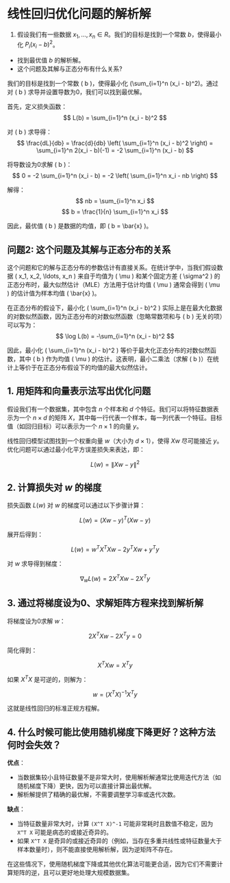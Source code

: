 
# 线性回归优化问题的解析解


1. 假设我们有一些数据 $x_1, . . . , x_n ∈ R$。我们的目标是找到一个常数 $b$，使得最小化 $P_i(x_i − b)^2$。 
- 找到最优值 $b$ 的解析解。
- 这个问题及其解与正态分布有什么关系?

我们的目标是找到一个常数 \( b \)，使得最小化 \(\sum_{i=1}^n (x_i - b)^2\)。通过对 \( b \) 求导并设置导数为0，我们可以找到最优解。

首先，定义损失函数：
$$
L(b) = \sum_{i=1}^n (x_i - b)^2
$$

对 \( b \) 求导得：
$$
\frac{dL}{db} = \frac{d}{db} \left( \sum_{i=1}^n (x_i - b)^2 \right) = \sum_{i=1}^n 2(x_i - b)(-1) = -2 \sum_{i=1}^n (x_i - b)
$$

将导数设为0求解 \( b \)：
$$
0 = -2 \sum_{i=1}^n (x_i - b) = -2 \left( \sum_{i=1}^n x_i - nb \right)
$$

解得：
$$
nb = \sum_{i=1}^n x_i
$$
$$
b = \frac{1}{n} \sum_{i=1}^n x_i
$$

因此，最优值 \( b \) 是数据的均值，即 \( b = \bar{x} \)。

## 问题2: 这个问题及其解与正态分布的关系

这个问题和它的解与正态分布的参数估计有直接关系。在统计学中，当我们假设数据 \( x_1, x_2, \ldots, x_n \) 来自于均值为 \( \mu \) 和某个固定方差 \( \sigma^2 \) 的正态分布时，最大似然估计（MLE）方法用于估计均值 \( \mu \) 通常会得到 \( \mu \) 的估计值为样本均值 \( \bar{x} \)。

在正态分布的假设下，最小化 \( \sum_{i=1}^n (x_i - b)^2 \) 实际上是在最大化数据的对数似然函数，因为正态分布的对数似然函数（忽略常数项和与 \( b \) 无关的项）可以写为：
$$
\log L(b) = -\sum_{i=1}^n (x_i - b)^2
$$

因此，最小化 \( \sum_{i=1}^n (x_i - b)^2 \) 等价于最大化正态分布的对数似然函数，其中 \( b \) 作为均值 \( \mu \) 的估计。这表明，最小二乘法（求解 \( b \)）在统计上等价于在正态分布假设下的均值的最大似然估计。

## 1. 用矩阵和向量表示法写出优化问题

假设我们有一个数据集，其中包含 $n$ 个样本和 $d$ 个特征。我们可以将特征数据表示为一个 $n \times d$ 的矩阵 $X$，其中每一行代表一个样本，每一列代表一个特征。目标值（如回归目标）可以表示为一个 $n \times 1$ 的向量 $y$。

线性回归模型试图找到一个权重向量 $w$（大小为 $d \times 1$），使得 $Xw$ 尽可能接近 $y$。优化问题可以通过最小化平方误差损失来表达，即：

```math
L(w) = \|Xw - y\|^2
```

## 2. 计算损失对 $w$ 的梯度

损失函数 $L(w)$ 对 $w$ 的梯度可以通过以下步骤计算：

```math
L(w) = (Xw - y)^T(Xw - y)
```

展开后得到：
```math
L(w) = w^T X^T X w - 2 y^T X w + y^T y
```
对 $w$ 求导得到梯度：

```math
\nabla_w L(w) = 2X^T X w - 2X^T y
```

## 3. 通过将梯度设为0、求解矩阵方程来找到解析解

将梯度设为0求解 $w$：
```math
2X^T X w - 2X^T y = 0
```

简化得到：
```math
X^T X w = X^T y
```


如果 $X^T X$ 是可逆的，则解为：
```math
w = (X^T X)^{-1} X^T y
```

这就是线性回归的标准正规方程解。

## 4. 什么时候可能比使用随机梯度下降更好？这种方法何时会失效？

**优点**：
- 当数据集较小且特征数量不是非常大时，使用解析解通常比使用迭代方法（如随机梯度下降）更快，因为可以直接计算出最优解。
- 解析解提供了精确的最优解，不需要调整学习率或迭代次数。

**缺点**：
- 当特征数量非常大时，计算 `(X^T X)^-1` 可能非常耗时且数值不稳定，因为 `X^T X` 可能是病态的或接近奇异的。
- 如果 `X^T X` 是奇异的或接近奇异的（例如，当存在多重共线性或特征数量大于样本数量时），则不能直接使用解析解，因为逆矩阵不存在。

在这些情况下，使用随机梯度下降或其他优化算法可能更合适，因为它们不需要计算矩阵的逆，且可以更好地处理大规模数据集。
